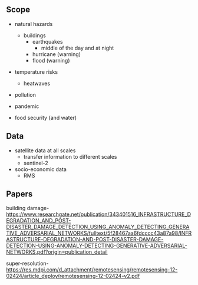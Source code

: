 ## Scope



- natural hazards
  - buildings
    - earthquakes
      - middle of the day and at night
    - hurricane (warning)
    - flood (warning)
  
- temperature risks
  - heatwaves
- pollution

- pandemic

- food security (and water)

## Data

- satellite data at all scales
  - transfer information to different scales
  - sentinel-2
- socio-economic data
   - RMS


## Papers

building damage- https://www.researchgate.net/publication/343401516_INFRASTRUCTURE_DEGRADATION_AND_POST-DISASTER_DAMAGE_DETECTION_USING_ANOMALY_DETECTING_GENERATIVE_ADVERSARIAL_NETWORKS/fulltext/5f28467aa6fdcccc43a87a98/INFRASTRUCTURE-DEGRADATION-AND-POST-DISASTER-DAMAGE-DETECTION-USING-ANOMALY-DETECTING-GENERATIVE-ADVERSARIAL-NETWORKS.pdf?origin=publication_detail

super-resolution- https://res.mdpi.com/d_attachment/remotesensing/remotesensing-12-02424/article_deploy/remotesensing-12-02424-v2.pdf
